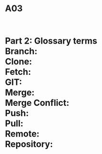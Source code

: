 # A03






<h1>
<br>Part 2: Glossary terms
<br>Branch:
<br>Clone:
<br>Fetch:
<br>GIT:
<br>Merge:
<br>Merge Conflict:
<br>Push:
<br>Pull:
<br>Remote:
<br>Repository:
</h1>
